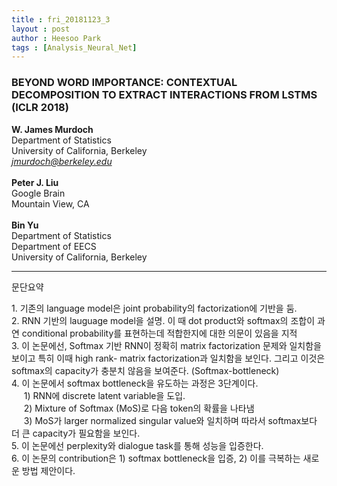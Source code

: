 ```yaml
---
title : fri_20181123_3
layout : post
author : Heesoo Park
tags : [Analysis_Neural_Net]
---
```


<h3>BEYOND WORD IMPORTANCE: CONTEXTUAL DECOMPOSITION
TO EXTRACT INTERACTIONS FROM LSTMS (ICLR 2018)</h3>


<p>

<b>W. James Murdoch </b><Br/>
Department of Statistics<br/>
University of California, Berkeley<br/>
<em>jmurdoch@berkeley.edu</em><br/><br/>
<b>Peter J. Liu</b><br/>
Google Brain<br/>
Mountain View, CA<br/><br/>
<b>Bin Yu</b><br/>
Department of Statistics<br/>
Department of EECS<br/>
University of California, Berkeley<br/>


</p>

<hr />
문단요약
<p>
1. 기존의 language model은 joint probability의 factorization에 기반을 둠. <br/>
2. RNN 기반의 lauguage model을 설명. 이 때 dot product와 softmax의 조합이 과연 conditional probability를 표현하는데 적합한지에 대한 의문이 있음을 지적 <br/>
3. 이 논문에선, Softmax 기반 RNN이 정확히 matrix factorization 문제와 일치함을 보이고 특히 이때 high rank- matrix factorization과 일치함을 보인다. 그리고 이것은 softmax의 capacity가 충분치 않음을 보여준다. (Softmax-bottleneck)<br/>
4. 이 논문에서 softmax bottleneck을 유도하는 과정은 3단계이다. <br/>
&nbsp;&nbsp;&nbsp;&nbsp; 1) RNN에 discrete latent variable을 도입. <br/>
&nbsp;&nbsp;&nbsp;&nbsp; 2) Mixture of Softmax (MoS)로 다음 token의 확률을 나타냄 <br/>
&nbsp;&nbsp;&nbsp;&nbsp; 3) MoS가 larger normalized singular value와 일치하며 따라서 softmax보다 더 큰 capacity가 필요함을 보인다. <br/>
5. 이 논문에선 perplexity와 dialogue task를 통해 성능을 입증한다. <br/>
6. 이 논문의 contribution은 1) softmax bottleneck을 입증, 2) 이를 극복하는 새로운 방법 제안이다.

</p>
